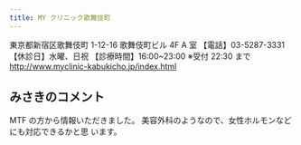 ```yaml
---
title: MY クリニック歌舞伎町
---
```

東京都新宿区歌舞伎町 1-12-16
歌舞伎町ビル 4F A 室
【電話】03-5287-3331
【休診日】水曜、日祝
【診療時間】16:00~23:00 ※受付 22:30 まで
<http://www.myclinic-kabukicho.jp/index.html>

## みさきのコメント

MTF の方から情報いただきました。
美容外科のようなので、女性ホルモンなどにも対応できるかと思 います。
